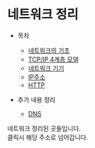 # 네트워크 정리

* 목차
    * [네트워크의 기초](https://github.com/Hasegos/Study_CS/blob/master/Computer%20Science/NetWork/NetWork%20Basic.md)
    * [TCP/IP 4계층 모델](https://github.com/Hasegos/Study_CS/blob/master/Computer%20Science/NetWork/TCP_IP%204%20hierarchy%20model.md)
    * [네트워크 기기]()
    * [IP주소]()
    * [HTTP]()

* 추가 내용 정리
    * [DNS]()
    
네트워크 정리된 곳들입니다.  
클릭시 해당 주소로 넘어갑니다.